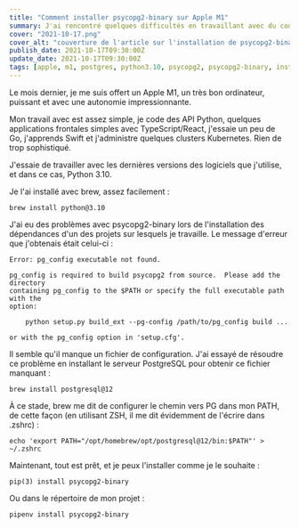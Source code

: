 ```yaml
---
title: "Comment installer psycopg2-binary sur Apple M1"
summary: J'ai rencontré quelques difficultés en travaillant avec du code Python accédant à des bases de données PostgreSQL. Voici comment j'ai résolu le problème.
cover: "2021-10-17.png"
cover_alt: "couverture de l'article sur l'installation de psycopg2-binary sur mac m1"
publish_date: 2021-10-17T09:30:00Z
update_date: 2021-10-17T09:30:00Z
tags: [apple, m1, postgres, python3.10, psycopg2, psycopg2-binary, installation]
---
```


Le mois dernier, je me suis offert un Apple M1, un très bon ordinateur, puissant et avec une autonomie impressionnante.

Mon travail avec est assez simple, je code des API Python, quelques applications frontales simples avec TypeScript/React, j'essaie un peu de Go, j'apprends Swift et j'administre quelques clusters Kubernetes. Rien de trop sophistiqué.

J'essaie de travailler avec les dernières versions des logiciels que j'utilise, et dans ce cas, Python 3.10.

Je l'ai installé avec brew, assez facilement :

<pre>
<code class="language-bash rounded-lg">brew install python@3.10</code>
</pre>

J'ai eu des problèmes avec psycopg2-binary lors de l'installation des dépendances d'un des projets sur lesquels je travaille. Le message d'erreur que j'obtenais était celui-ci :

<pre>
<code class="language-bash rounded-lg">Error: pg_config executable not found.

pg_config is required to build psycopg2 from source.  Please add the directory
containing pg_config to the $PATH or specify the full executable path with the
option:

    python setup.py build_ext --pg-config /path/to/pg_config build ...

or with the pg_config option in 'setup.cfg'.</code>
</pre>

Il semble qu'il manque un fichier de configuration. J'ai essayé de résoudre ce problème en installant le serveur PostgreSQL pour obtenir ce fichier manquant :

<pre>
<code class="language-bash rounded-lg">brew install postgresql@12</code>
</pre>

À ce stade, brew me dit de configurer le chemin vers PG dans mon PATH, de cette façon (en utilisant ZSH, il me dit évidemment de l'écrire dans .zshrc) :

<pre>
<code class="language-bash rounded-lg">echo 'export PATH="/opt/homebrew/opt/postgresql@12/bin:$PATH"' > ~/.zshrc</code>
</pre>

Maintenant, tout est prêt, et je peux l'installer comme je le souhaite :

<pre>
<code class="language-bash rounded-lg">pip(3) install psycopg2-binary</code>
</pre>

Ou dans le répertoire de mon projet :

<pre>
<code class="language-bash rounded-lg">pipenv install psycopg2-binary</code>
</pre>
